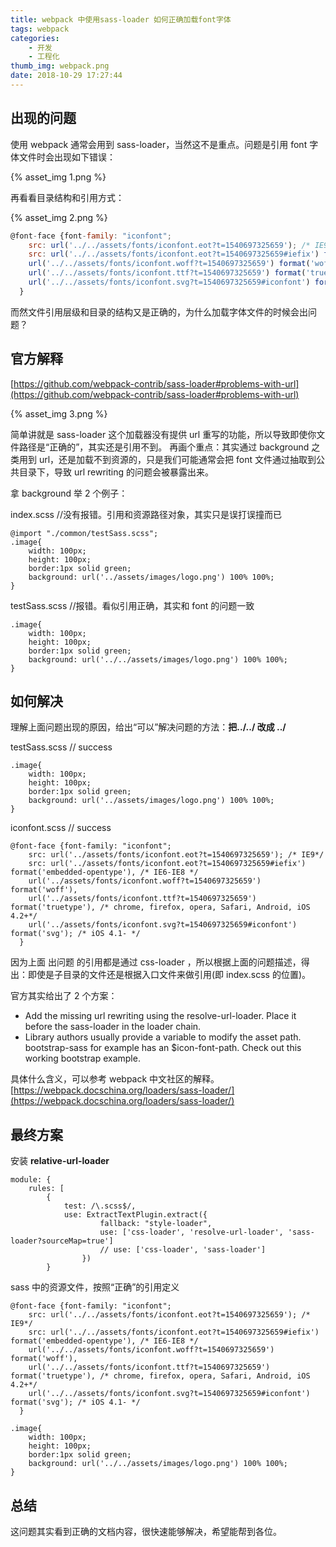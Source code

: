 ```yaml
---
title: webpack 中使用sass-loader 如何正确加载font字体
tags: webpack
categories:
    - 开发
    - 工程化
thumb_img: webpack.png
date: 2018-10-29 17:27:44
---
```


## 出现的问题

使用 webpack 通常会用到 sass-loader，当然这不是重点。问题是引用 font 字体文件时会出现如下错误：

{% asset_img 1.png %}

再看看目录结构和引用方式：

{% asset_img 2.png %}

```js
@font-face {font-family: "iconfont";
    src: url('../../assets/fonts/iconfont.eot?t=1540697325659'); /* IE9*/
    src: url('../../assets/fonts/iconfont.eot?t=1540697325659#iefix') format('embedded-opentype'), /* IE6-IE8 */
    url('../../assets/fonts/iconfont.woff?t=1540697325659') format('woff'),
    url('../../assets/fonts/iconfont.ttf?t=1540697325659') format('truetype'), /* chrome, firefox, opera, Safari, Android, iOS 4.2+*/
    url('../../assets/fonts/iconfont.svg?t=1540697325659#iconfont') format('svg'); /* iOS 4.1- */
  }
```

而然文件引用层级和目录的结构又是正确的，为什么加载字体文件的时候会出问题？

## 官方解释

[https://github.com/webpack-contrib/sass-loader#problems-with-url](https://github.com/webpack-contrib/sass-loader#problems-with-url)

{% asset_img 3.png %}

简单讲就是 sass-loader 这个加载器没有提供 url 重写的功能，所以导致即使你文件路径是“正确的”，其实还是引用不到。
再画个重点：其实通过 background 之类用到 url，还是加载不到资源的，只是我们可能通常会把 font 文件通过抽取到公共目录下，导致 url rewriting 的问题会被暴露出来。

拿 background 举 2 个例子：

index.scss //没有报错。引用和资源路径对象，其实只是误打误撞而已

```
@import "./common/testSass.scss";
.image{
    width: 100px;
    height: 100px;
    border:1px solid green;
    background: url('../assets/images/logo.png') 100% 100%;
}
```

testSass.scss //报错。看似引用正确，其实和 font 的问题一致

```
.image{
    width: 100px;
    height: 100px;
    border:1px solid green;
    background: url('../../assets/images/logo.png') 100% 100%;
}
```

## 如何解决

理解上面问题出现的原因，给出“可以”解决问题的方法：**把../../ 改成 ../**

testSass.scss // success

```
.image{
    width: 100px;
    height: 100px;
    border:1px solid green;
    background: url('../assets/images/logo.png') 100% 100%;
}
```

iconfont.scss // success

```
@font-face {font-family: "iconfont";
    src: url('../assets/fonts/iconfont.eot?t=1540697325659'); /* IE9*/
    src: url('../assets/fonts/iconfont.eot?t=1540697325659#iefix') format('embedded-opentype'), /* IE6-IE8 */
    url('../assets/fonts/iconfont.woff?t=1540697325659') format('woff'),
    url('../assets/fonts/iconfont.ttf?t=1540697325659') format('truetype'), /* chrome, firefox, opera, Safari, Android, iOS 4.2+*/
    url('../assets/fonts/iconfont.svg?t=1540697325659#iconfont') format('svg'); /* iOS 4.1- */
  }
```

因为上面 出问题 的引用都是通过 css-loader ，所以根据上面的问题描述，得出：即使是子目录的文件还是根据入口文件来做引用(即 index.scss 的位置)。

官方其实给出了 2 个方案：

-   Add the missing url rewriting using the resolve-url-loader. Place it before the sass-loader in the loader chain.
-   Library authors usually provide a variable to modify the asset path. bootstrap-sass for example has an \$icon-font-path. Check out this working bootstrap example.

具体什么含义，可以参考 webpack 中文社区的解释。[https://webpack.docschina.org/loaders/sass-loader/](https://webpack.docschina.org/loaders/sass-loader/)

## 最终方案

安装 **relative-url-loader**

```
module: {
    rules: [
        {
            test: /\.scss$/,
            use: ExtractTextPlugin.extract({
                    fallback: "style-loader",
                    use: ['css-loader', 'resolve-url-loader', 'sass-loader?sourceMap=true']
                    // use: ['css-loader', 'sass-loader']
                })
        }
```

sass 中的资源文件，按照“正确”的引用定义

```
@font-face {font-family: "iconfont";
    src: url('../../assets/fonts/iconfont.eot?t=1540697325659'); /* IE9*/
    src: url('../../assets/fonts/iconfont.eot?t=1540697325659#iefix') format('embedded-opentype'), /* IE6-IE8 */
    url('../../assets/fonts/iconfont.woff?t=1540697325659') format('woff'),
    url('../../assets/fonts/iconfont.ttf?t=1540697325659') format('truetype'), /* chrome, firefox, opera, Safari, Android, iOS 4.2+*/
    url('../../assets/fonts/iconfont.svg?t=1540697325659#iconfont') format('svg'); /* iOS 4.1- */
  }
```

```
.image{
    width: 100px;
    height: 100px;
    border:1px solid green;
    background: url('../../assets/images/logo.png') 100% 100%;
}
```

## 总结

这问题其实看到正确的文档内容，很快速能够解决，希望能帮到各位。

